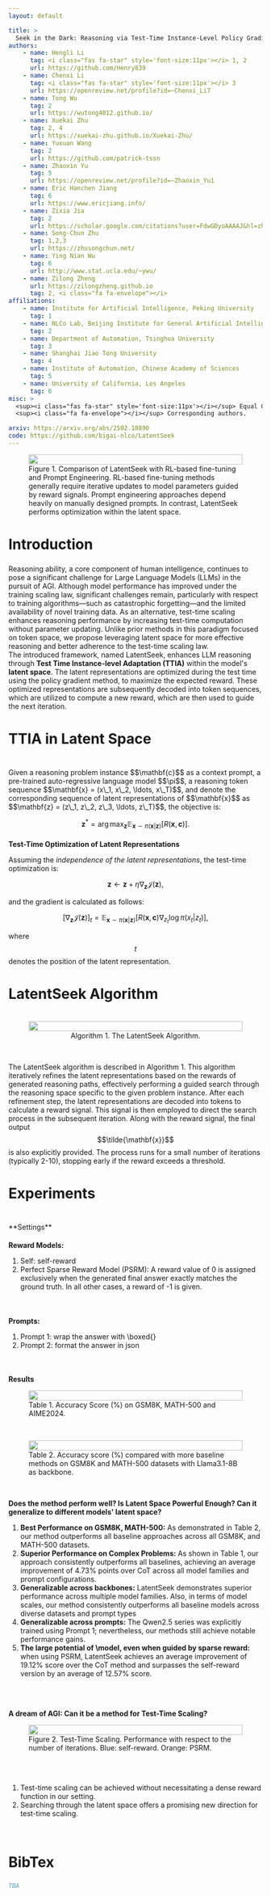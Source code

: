 ```yaml
---
layout: default

title: > 
  Seek in the Dark: Reasoning via Test-Time Instance-Level Policy Gradient in Latent Space
authors:
    - name: Hengli Li
      tag: <i class="fas fa-star" style='font-size:11px'></i> 1, 2
      url: https://github.com/Henry839
    - name: Chenxi Li
      tag: <i class="fas fa-star" style='font-size:11px'></i> 3
      url: https://openreview.net/profile?id=~Chenxi_Li7
    - name: Tong Wu
      tag: 2
      url: https://wutong4012.github.io/
    - name: Xuekai Zhu
      tag: 2, 4
      url: https://xuekai-zhu.github.io/Xuekai-Zhu/
    - name: Yuxuan Wang
      tag: 2
      url: https://github.com/patrick-tssn
    - name: Zhaoxin Yu
      tag: 5
      url: https://openreview.net/profile?id=~Zhaoxin_Yu1
    - name: Eric Hanchen Jiang
      tag: 6
      url: https://www.ericjiang.info/
    - name: Zixia Jia
      tag: 2
      url: https://scholar.google.com/citations?user=FdwGDyoAAAAJ&hl=zh-CN
    - name: Song-Chun Zhu
      tag: 1,2,3
      url: https://zhusongchun.net/
    - name: Ying Nian Wu
      tag: 6
      url: http://www.stat.ucla.edu/~ywu/
    - name: Zilong Zheng
      url: https://zilongzheng.github.io
      tag: 2, <i class="fa fa-envelope"></i>
affiliations:
    - name: Institute for Artificial Intelligence, Peking University
      tag: 1
    - name: NLCo Lab, Beijing Institute for General Artificial Intelligence
      tag: 2
    - name: Department of Automation, Tsinghua University
      tag: 3
    - name: Shanghai Jiao Tong University 
      tag: 4
    - name: Institute of Automation, Chinese Academy of Sciences 
      tag: 5
    - name: University of California, Los Angeles
      tag: 6
misc: > 
  <sup><i class="fas fa-star" style='font-size:11px'></i></sup> Equal Contribution.
  <sup><i class="fa fa-envelope"></i></sup> Corresponding authors.

arxiv: https://arxiv.org/abs/2502.18890
code: https://github.com/bigai-nlco/LatentSeek
---
```


<div class="container is-max-desktop">
<div class="hero-body">
<figure class="image" style="display: flex; justify-content: center; align-items: center; flex-direction: column;" id="table1">
  <img src="{{ 'LatentSeek/assets/img/LatentSeek.jpg' | relative_url }}" style="width: 100%; max-width: 1000px; height: auto"/>
      <figcaption><span class="dnerf">Figure 1.</span> Comparison of LatentSeek with RL-based fine-tuning and Prompt Engineering. RL-based fine-tuning methods generally require iterative updates to model parameters guided by reward signals. Prompt engineering approaches depend heavily on manually designed prompts. In contrast, LatentSeek performs optimization within the latent space.</figcaption>
</figure>
</div>
</div>

<section class="section">
    <div class="container is-max-desktop" markdown="1"> 
<h2 style="font-size: 2em; font-weight: bold;">Introduction</h2>
Reasoning ability, a core component of human intelligence, continues to pose a significant challenge for Large Language Models (LLMs) in the pursuit of AGI. Although model performance has improved under the training scaling law, significant challenges remain, particularly with respect to training algorithms—such as catastrophic forgetting—and the limited availability of novel training data. As an alternative, test-time scaling enhances reasoning performance by increasing test-time computation without parameter updating. Unlike prior methods in this paradigm focused on token space, we propose leveraging latent space for more effective reasoning and better adherence to the test-time scaling law.
<br/>
The introduced framework, named LatentSeek, enhances LLM reasoning through <b>Test Time Instance-level Adaptation (TTIA)</b> within the model's <b>latent space</b>. The latent representations are optimized during the test time using the policy gradient method, to maximize the expected reward. These optimized representations are subsequently decoded into token sequences, which are utilized to compute a new reward, which are then used to guide the next iteration.
      
</div>
</section>

<section class="section">
    <div class="container is-max-desktop" markdown="1"> 
<h2 style="font-size: 2em; font-weight: bold;">TTIA in Latent Space</h2>
<br/>
Given a reasoning problem instance $$\mathbf{c}$$ as a context prompt, a pre-trained auto-regressive language model $$\pi$$, a reasoning token sequence $$\mathbf{x} = (x\_1, x\_2, \ldots, x\_T)$$, and denote the corresponding sequence of latent representations of $$\mathbf{x}$$ as $$\mathbf{z} = (z\_1, z\_2, z\_3, \ldots, z\_T)$$, the objective is:

$$ \mathbf{z}^* = \arg\max_{\mathbf{z}} \mathbb{E}_{\mathbf{x} \sim \pi(\mathbf{x}|\mathbf{z})}[R(\mathbf{x}, \mathbf{c})]. $$


<h2 style="font-size: 1em; font-weight: bold;">Test-Time Optimization of Latent Representations</h2>

Assuming the *independence of the latent representations*, the test-time optimization is:

$$ \mathbf{z} \leftarrow \mathbf{z} + \eta  \nabla_{\mathbf{z}} \mathcal{J}(\mathbf{z}), $$

and the gradient is calculated as follows:

$$ [\nabla_{\mathbf{z}}\mathcal{J}(\mathbf{z})]_t =\mathbb{E}_{\mathbf{x}\sim\pi(\mathbf{x}|\mathbf{z})}\left[R(\mathbf{x},\mathbf{c})\nabla_{z_t} \log\pi(x_t|z_t)\right], $$

where $$t$$ denotes the position of the latent representation.

</div>
</section>

<section class="section">
    <div class="container is-max-desktop" markdown="1"> 
<h4 style="font-size: 2em; font-weight: bold;">LatentSeek Algorithm</h4>
<figure class="image" style="display: flex; justify-content: center; align-items: center; flex-direction: column;" id="table1">
<img src="{{ 'LatentSeek/assets/img/image-20250519142719249.png' | relative_url }}" style="width: 100%; max-width: 1000px; height: auto"/>
<figcaption><span class="dnerf">Algorithm 1.</span> The LatentSeek Algorithm.</figcaption>
</figure>
<br/>

The LatentSeek algorithm is described in Algorithm 1. This algorithm iteratively refines the latent representations based on the rewards of generated reasoning paths, effectively performing a guided search through the reasoning space specific to the given problem instance.  After each refinement step, the latent representations are decoded into tokens to calculate a reward signal. This signal is then employed to direct the search process in the subsequent iteration. Along with the reward signal, the final output $$\tilde{\mathbf{x}}$$ is also explicitly provided. The process runs for a small number of iterations (typically 2-10), stopping early if the reward exceeds a threshold.

</div>
</section>

<section class="section">
    <div class="container is-max-desktop" markdown="1"> 
<h2 style="font-size: 2em; font-weight: bold;">Experiments</h2>
<br/>
**Settings**
<h2 style="font-size: 1em; font-weight: bold;">Reward Models:</h2>
<ol>
  <li>Self: self-reward</li>
  <li>Perfect Sparse Reward Model (PSRM): A reward value of 0 is assigned exclusively when the generated final answer exactly matches the ground truth. In all other cases, a reward of -1 is given.</li>
</ol>
<br/>

<h2 style="font-size: 1em; font-weight: bold;">Prompts:</h2>
<ol>
  <li>Prompt 1: wrap the answer with \boxed{}</li>
  <li>Prompt 2: format the answer in json</li>
</ol>
<br/>

<h2 style="font-size: 1em; font-weight: bold;">Results</h2>

<figure class="image" style="display: flex; justify-content: center; align-items: center; flex-direction: column;" id="table1">
  <img src="{{ 'LatentSeek/assets/img/table1.jpg' | relative_url }}" style="width: 100%; max-width: 1000px; height: auto"/>
  <figcaption><span class="dnerf">Table 1.</span> Accuracy Score (%) on GSM8K, MATH-500 and AIME2024.</figcaption>
</figure>
<br/>

<figure class="image" style="display: flex; justify-content: center; align-items: center; flex-direction: column;" id="table1">
  <img src="{{ 'LatentSeek/assets/img/table2.jpg' | relative_url }}" style="width: 100%; max-width: 1000px; height: auto"/>
  <figcaption><span class="dnerf">Table 2.</span> Accuracy score (%) compared with more baseline methods on GSM8K and MATH-500 datasets with Llama3.1-8B as backbone.</figcaption>
</figure>

<br/>

**Does the method perform well? Is Latent Space Powerful Enough? Can it generalize to different models' latent space?**

<ol>
  <li><b>Best Performance on GSM8K, MATH-500:</b> As demonstrated in Table 2, our method outperforms all baseline approaches across all GSM8K, and MATH-500 datasets.</li>
  <li><b>Superior Performance on Complex Problems:</b> As shown in Table 1, our approach consistently outperforms all baselines, achieving an average improvement of 4.73% points over CoT across all model families and prompt configurations.</li>
  <li><b>Generalizable across backbones:</b> LatentSeek demonstrates superior performance across multiple model families. Also, in terms of model scales, our method consistently outperforms all baseline models across diverse datasets and prompt types</li>
  <li><b>Generalizable across prompts:</b> The Qwen2.5 series was explicitly trained using Prompt 1; nevertheless, our methods still achieve notable performance gains.</li>
  <li><b>The large potential of \model, even when guided by sparse reward:</b> when using PSRM, LatentSeek achieves an average improvement of 19.12% score over the CoT method and surpasses the self-reward version by an average of 12.57% score.</li>
</ol>

<br/>
<br/>

**A dream of AGI: Can it be a method for Test-Time Scaling?**
<br/>

<figure class="image" style="display: flex; justify-content: center; align-items: center; flex-direction: column;" id="table1">
  <img src="{{ 'LatentSeek/assets/img/scaling.jpg' | relative_url }}" style="width: 100%; max-width: 1000px; height: auto"/>
  <figcaption><span class="dnerf">Figure 2.</span> Test-Time Scaling. Performance with respect to the number of iterations. Blue: self-reward. Orange: PSRM.</figcaption>
</figure>
<br/>
<br/>

<ol>
  <li>Test-time scaling can be achieved without necessitating a dense reward function in our setting.</li>
  <li>Searching through the latent space offers a promising new direction for test-time scaling.</li>
</ol>
<br/>

</div>
</section>

<section class="section">
    <div class="container is-max-desktop" markdown="1"> 
<h2 style="font-size: 2em; font-weight: bold;">BibTex</h2>

```bibtex
TBA

```

</div>
</section>
